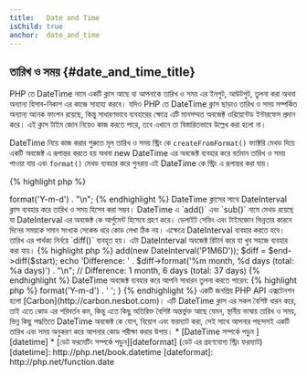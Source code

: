 ```yaml
---
title:   Date and Time
isChild: true
anchor:  date_and_time
---
```


## তারিখ ও সময় {#date_and_time_title}

PHP তে DateTime নামে একটি ক্লাস আছে যা আপনাকে তারিখ ও সময় এর ইনপুট, আউটপুট, তুলনা করা অথবা অন্যান্য হিসাব-নিকাশ এর কাজে সাহায্য করবে। যদিও PHP তে DateTime ক্লাস ছাড়াও তারিখ ও সময় সম্পর্কিত অন্যান্য অনেক ফাংশন রয়েছে, কিন্তু সাধারণভাবে ব্যবহারের ক্ষেত্রে এটি মানসম্মত অবজেক্ট ওরিয়েন্টেড ইন্টারফেস প্রদান করে। এই ক্লাস টাইম জোন নিয়েও কাজ করতে পারে, তবে এখানে তা বিস্তারিতভাবে উল্লেখ করা হলো না।

DateTime নিয়ে কাজ করার শুরুতে মূল তারিখ ও সময় স্ট্রিং কে `createFromFormat()` ফ্যাক্টরি মেথড দিয়ে একটি অবজেক্ট এ রূপান্তর করতে হয়
অথবা new DateTime এর অবজেক্ট ব্যবহার করে বর্তমান তারিখ ও সময় পাওয়া যায় এবং `format()` মেথড ব্যবহার করে পুনরায় এই DateTime কে স্ট্রিং এ রূপান্তর করা যায়।

{% highlight php %}
<?php
$raw = '22. 11. 1968';
$start = DateTime::createFromFormat('d. m. Y', $raw);

echo 'Start date: ' . $start->format('Y-m-d') . "\n";
{% endhighlight %}

DateTime ক্লাসের সাথে DateInterval ক্লাস ব্যবহার করে তারিখ ও সময় হিসেব করা সম্ভব। DateTime এ `add()` এবং `sub()` নামে মেথড রয়েছে যা DateInterval এর অবজেক্ট  কে আর্গুমেন্ট হিসেবে গ্রহণ করে। ডেলাইট সেভিং এবং টাইমজোন ভিন্নতার কারনে দিনের সময়কে সমান সংখ্যক সেকেন্ড ধরে কোড লেখা ঠিক নয়। এক্ষেত্রে DateInterval ব্যবহার করতে হবে। তারিখ এর পার্থক্য নির্নয়ে `diff()` ব্যবহৃত হয়। এটা DateInterval অবজেক্ট রিটার্ন করে যা খুব সহজে ব্যবহার করা যায়।

{% highlight php %}
<?php
// create a copy of $start and add one month and 6 days
$end = clone $start;
$end->add(new DateInterval('P1M6D'));

$diff = $end->diff($start);
echo 'Difference: ' . $diff->format('%m month, %d days (total: %a days)') . "\n";
// Difference: 1 month, 6 days (total: 37 days)
{% endhighlight %}

DateTime অবজেক্ট ব্যবহার করে আপনি সাধারন তুলনা করতে পারেন:

{% highlight php %}
<?php
if ($start < $end) {
    echo "Start is before the end!\n";
}
{% endhighlight %}

শেষ উদাহরন টি DatePeriod ক্লাস কে বর্ননা করে। এটি পুনরাবৃত্ত ইভেন্টগুলি পুনরাবৃত্তির জন্য ব্যবহার করা হয়। এটি DateTime এর দুটি অবজেক্ট নিতে পারে, শুরু এবং শেষ, এবং ব্যবধান যার জন্য এটি তাদের মধ্যকার সবগুলো ইভেন্ট রিটার্ন করে।

{% highlight php %}
<?php
// output all thursdays between $start and $end
$periodInterval = DateInterval::createFromDateString('first thursday');
$periodIterator = new DatePeriod($start, $periodInterval, $end, DatePeriod::EXCLUDE_START_DATE);
foreach ($periodIterator as $date) {
    // output each date in the period
    echo $date->format('Y-m-d') . ' ';
}
{% endhighlight %}

একটি জনপ্রিয় PHP API এক্সটেনশন হলো [Carbon](http://carbon.nesbot.com)। এটি DateTime ক্লাস এর সকল বৈশিষ্ট ধারন করে, তাই এতে কোড এর পরিবর্তন কম, কিন্তু এতে কিছু অতিরিক্ত বৈশিষ্ট অন্তর্ভুক্ত আছে যেমন, স্থানীয় ভাষায় তারিখ ও সময়, ভিন্ন কিছু পদ্ধতিতে DateTime অবজেক্ট কে যোগ, বিয়োগ এবং ফরম্যাট করা, সেই সাথে আপনার পছন্দসই একটি তারিখ এবং সময় অনুকরণ করে আপনার কোড পরীক্ষা করার উপায়।

* [DateTime সম্পর্কে পড়ুন ][datetime]
* [ডেট ফরমেটিং সম্পর্কে পড়ুন][dateformat] (ডেট এর গ্রহণযোগ্য স্ট্রিং ফরম্যাট)

[datetime]: http://php.net/book.datetime
[dateformat]: http://php.net/function.date
